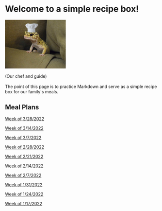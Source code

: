 # Welcome to a simple recipe box!

<img src="./lizard_chef.jpg" alt="Our Hero" width="200"/>

(Our chef and guide) 
<br><br>
The point of this page is to practice Markdown and serve as a simple recipe box for our family's meals. 

## Meal Plans

[Week of 3/28/2022](./mealplan20220328.md)

[Week of 3/14/2022](./mealplan20220314.md)

[Week of 3/7/2022](./mealplan20220307.md)

[Week of 2/28/2022](./mealplan20220228.md)

[Week of 2/21/2022](./mealplan20220221.md)

[Week of 2/14/2022](./mealplan20220214.md)

[Week of 2/7/2022](./mealplan20220207.md)

[Week of 1/31/2022](./mealplan20220131.md)

[Week of 1/24/2022](./mealplan20220124.md)

[Week of 1/17/2022](./mealplan20220117.md)
